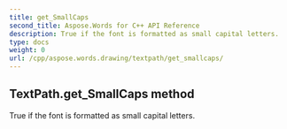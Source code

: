 ```yaml
---
title: get_SmallCaps
second_title: Aspose.Words for C++ API Reference
description: True if the font is formatted as small capital letters. 
type: docs
weight: 0
url: /cpp/aspose.words.drawing/textpath/get_smallcaps/
---
```

## TextPath.get_SmallCaps method


True if the font is formatted as small capital letters. 

